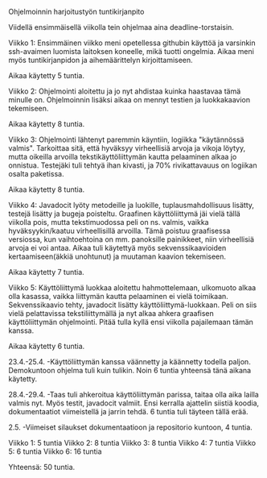 ﻿Ohjelmoinnin harjoitustyön tuntikirjanpito

Viidellä ensimmäisellä viikolla tein ohjelmaa aina deadline-torstaisin.

Viikko 1: Ensimmäinen viikko meni opetellessa githubin käyttöä ja varsinkin ssh-avaimen luomista laitoksen koneelle, mikä tuotti ongelmia. Aikaa meni myös tuntikirjanpidon ja aihemäärittelyn kirjoittamiseen.

Aikaa käytetty 5 tuntia.


Viikko 2:
Ohjelmointi aloitettu ja jo nyt ahdistaa kuinka haastavaa tämä minulle on. Ohjelmoinnin lisäksi aikaa on mennyt testien ja luokkakaavion tekemiseen.

Aikaa käytetty 8 tuntia.

Viikko 3:
Ohjelmointi lähtenyt paremmin käyntiin, logiikka "käytännössä valmis". Tarkoittaa sitä, että hyväksyy virheellisiä arvoja ja vikoja löytyy, mutta oikeilla arvoilla tekstikäyttöliittymän kautta pelaaminen alkaa jo onnistua. Testejäki tuli tehtyä ihan kivasti, ja 70% rivikattavauus on logiikan osalta paketissa.

Aikaa käytetty 8 tuntia.

Viikko 4:
Javadocit lyöty metodeille ja luokille, tuplausmahdollisuus lisätty, testejä lisätty ja bugeja poisteltu. Graafinen käyttöliittymä jäi vielä tällä viikolla pois, mutta tekstimuodossa peli on ns. valmis, vaikka hyväksyykin/kaatuu virheellisillä arvoilla. Tämä poistuu graafisessa versiossa, kun vaihtoehtoina on mm. panoksille painikkeet, niin virheellisiä arvoja ei voi antaa. Aikaa tuli käytettyä myös sekvenssikaavioiden kertaamiseen(äkkiä unohtunut) ja muutaman kaavion tekemiseen. 

Aikaa käytetty 7 tuntia.

Viikko 5:
Käyttöliittymä luokkaa aloitettu hahmottelemaan, ulkomuoto alkaa olla kasassa, vaikka liittymän kautta pelaaminen ei vielä toimikaan. Sekvenssikaavio tehty, javadocit lisätty käyttöliittymä-luokkaan. Peli on siis vielä pelattavissa tekstiliittymällä ja nyt alkaa ahkera graafisen käyttöliittymän ohjelmointi. Pitää tulla kyllä ensi viikolla pajailemaan tämän kanssa.

Aikaa käytetty 6 tuntia.

23.4.-25.4.
-Käyttöliittymän kanssa väännetty ja käännetty todella paljon. Demokuntoon ohjelma tuli kuin tulikin. Noin 6 tuntia yhteensä tänä aikana käytetty.

28.4.-29.4.
-Taas tuli ahkeroitua käyttöliittymän parissa, taitaa olla aika lailla valmis nyt. Myös testit, javadocit valmiit. Ensi kerralla ajattelin siistiä koodia, dokumentaatiot viimeistellä ja jarrin tehdä. 6 tuntia tuli täyteen tällä erää.

2.5. 
-Viimeiset silaukset dokumentaatioon ja repositorio kuntoon, 4 tuntia.

Viikko 1: 5 tuntia
Viikko 2: 8 tuntia
Viikko 3: 8 tuntia
Viikko 4: 7 tuntia
Viikko 5: 6 tuntia
Viikko 6: 16 tuntia

Yhteensä: 50 tuntia.



